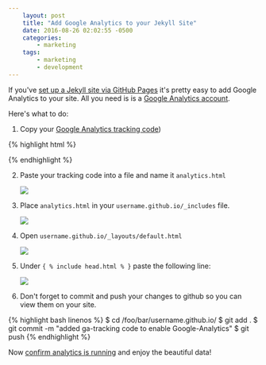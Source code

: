 ```yaml
---
    layout: post
    title: "Add Google Analytics to your Jekyll Site"
    date: 2016-08-26 02:02:55 -0500
    categories:
        - marketing
    tags:
        - marketing
        - development
---
```


<!-- Don't forget obscure any sensitive info in these screenshots!!! -->

If you've [set up a Jekyll site via GitHub Pages](https://zazazack.github.io/development/2016/08/21/gh-pages+jekyll.html) it's pretty easy to add Google Analytics to your site. All you need is is a [Google Analytics account](https://support.google.com/analytics/answer/1008015?hl=en).

Here's what to do:

1. Copy your [Google Analytics tracking code](https://support.google.com/analytics/answer/1008080))

{% highlight html %}
<script>
  (function(i,s,o,g,r,a,m){i['GoogleAnalyticsObject']=r;i[r]=i[r]||function(){
  (i[r].q=i[r].q||[]).push(arguments)},i[r].l=1*new Date();a=s.createElement(o),
  m=s.getElementsByTagName(o)[0];a.async=1;a.src=g;m.parentNode.insertBefore(a,m)
  })(window,document,'script','https://www.google-analytics.com/analytics.js','ga');

  ga('create', 'YOUR-TRACKING-ID-HERE', 'auto');
  ga('send', 'pageview');

</script>
{% endhighlight %}

2. Paste your tracking code into a file and name it `analytics.html`

    ![](https://www.dropbox.com/s/4g34c8fbtnda3nx/Screenshot%202016-08-26%2001.31.37.png?dl=1)

3. Place `analytics.html` in your `username.github.io/_includes` file.

    ![](https://www.dropbox.com/s/elv7c74qra3a2ef/Screenshot%202016-08-25%2021.43.42.png?dl=1)

4. Open `username.github.io/_layouts/default.html`

    ![](https://www.dropbox.com/s/r1qjeuoo71dzacf/Screenshot%202016-08-25%2021.44.51.png?dl=1)

5. Under `{ % include head.html % }` paste the following line:

    ![](https://www.dropbox.com/s/35dy13atkx6ggo0/Screenshot%202016-08-26%2001.46.07.png?dl=1)

6. Don't forget to commit and push your changes to github so you can view them on your site.

{% highlight bash linenos %}
$ cd /foo/bar/username.github.io/
$ git add .
$ git commit -m "added ga-tracking code to enable Google-Analytics"
$ git push
{% endhighlight %}

Now [confirm analytics is running](https://support.google.com/analytics/answer/1008083?hl=en) and enjoy the beautiful data!
